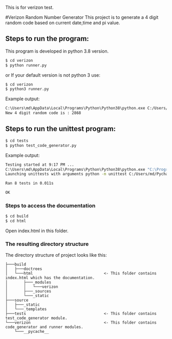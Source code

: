 This is for verizon test.

#Verizon Random Number Generator
This project is to generate a 4 digit random code based on current date,time and pi value.


## Steps to run the program:
This program is developed in python 3.8 version.
``` bash
$ cd verizon
$ python runner.py
```

or
If your default version is not python 3 use:
``` bash
$ cd verizon
$ python3 runner.py
```
Example output:
``` bash
C:\Users\md\AppData\Local\Programs\Python\Python38\python.exe C:/Users/md/PycharmProjects/Verizon/verizon/runner.py
New 4 digit random code is : 2868
```
## Steps to run the unittest program:
``` bash
$ cd tests
$ python test_code_generator.py
```

Example output:
``` bash
Testing started at 9:17 PM ...
C:\Users\md\AppData\Local\Programs\Python\Python38\python.exe "C:\Program Files\JetBrains\PyCharm Community Edition 2019.3.1\plugins\python-ce\helpers\pycharm\_jb_unittest_runner.py" --path C:/Users/md/PycharmProjects/Verizon/tests/test_code_generator.py
Launching unittests with arguments python -m unittest C:/Users/md/PycharmProjects/Verizon/tests/test_code_generator.py in C:\Users\md\PycharmProjects\Verizon\tests

Ran 8 tests in 0.011s

OK
```
### Steps to access the documentation
``` bash
$ cd build
$ cd html
```
Open index.html in this folder.

### The resulting directory structure


The directory structure of project looks like this: 

```
├───build
│   ├───doctrees
│   └───html                               <- This folder contains index.html which has the documentation.
│       ├───_modules
│       │   └───verizon
│       ├───_sources
│       └───_static
├───source
│   ├───_static
│   └───_templates
├───tests                                  <- This folder contains test_code_generator module.
└───verizon                                <- This folder contains code_generator and runner modules.
    └───__pycache__
```



